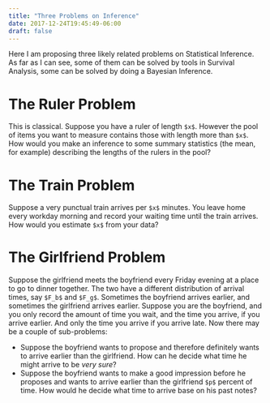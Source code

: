 ```yaml
---
title: "Three Problems on Inference"
date: 2017-12-24T19:45:49-06:00
draft: false
---
```


Here I am proposing three likely related problems on Statistical Inference. As far as I can see, some of them can be solved by tools in Survival Analysis, some can be solved by doing a Bayesian Inference. 

# The Ruler Problem

This is classical. Suppose you have a ruler of length `$x$`. However the pool of items you want to measure contains those with length more than `$x$`. How would you make an inference to some summary statistics (the mean, for example) describing the lengths of the rulers in the pool?

# The Train Problem

Suppose a very punctual train arrives per `$x$` minutes. You leave home every workday morning and record your waiting time until the train arrives. How would you estimate `$x$` from your data?

# The Girlfriend Problem

Suppose the girlfriend meets the boyfriend every Friday evening at a place to go to dinner together. The two have a different distribution of arrival times, say `$F_b$` and `$F_g$`. Sometimes the boyfriend arrives earlier, and sometimes the girlfriend arrives earlier. Suppose you are the boyfriend, and you only record the amount of time you wait, and the time you arrive, if you arrive earlier. And only the time you arrive if you arrive late. Now there may be a couple of sub-problems:

* Suppose the boyfriend wants to propose and therefore definitely wants to arrive earlier than the girlfriend. How can he decide what time he might arrive to be *very sure*?
* Suppose the boyfriend wants to make a good impression before he proposes and wants to arrive earlier than the girlfriend `$p$` percent of time. How would he decide what time to arrive base on his past notes?
